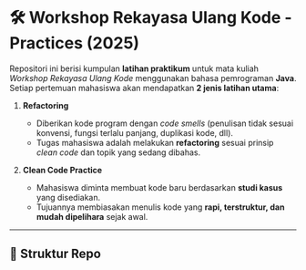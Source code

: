 # 🛠️ Workshop Rekayasa Ulang Kode - Practices (2025)

Repositori ini berisi kumpulan **latihan praktikum** untuk mata kuliah *Workshop Rekayasa Ulang Kode* menggunakan bahasa pemrograman **Java**.  
Setiap pertemuan mahasiswa akan mendapatkan **2 jenis latihan utama**:

1. **Refactoring**  
   - Diberikan kode program dengan *code smells* (penulisan tidak sesuai konvensi, fungsi terlalu panjang, duplikasi kode, dll).  
   - Tugas mahasiswa adalah melakukan **refactoring** sesuai prinsip *clean code* dan topik yang sedang dibahas.

2. **Clean Code Practice**  
   - Mahasiswa diminta membuat kode baru berdasarkan **studi kasus** yang disediakan.  
   - Tujuannya membiasakan menulis kode yang **rapi, terstruktur, dan mudah dipelihara** sejak awal.

---

## 📂 Struktur Repo
